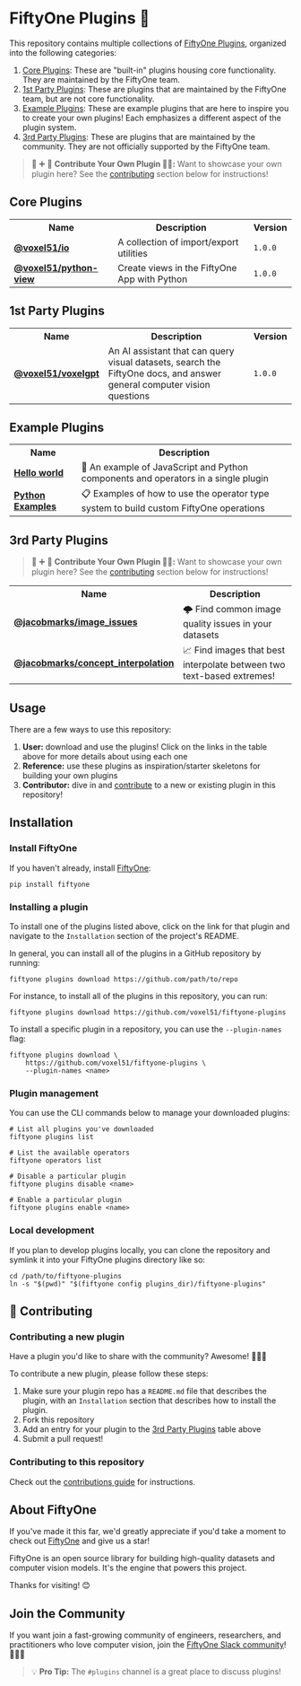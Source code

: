# FiftyOne Plugins 🧩

This repository contains multiple collections of
[FiftyOne Plugins](https://docs.voxel51.com/plugins/index.html), organized into
the following categories:

1. [Core Plugins](#core-plugins): These are "built-in" plugins housing core
   functionality. They are maintained by the FiftyOne team.
2. [1st Party Plugins](#1st-party-plugins): These are plugins that are
   maintained by the FiftyOne team, but are not core functionality.
3. [Example Plugins](#example-plugins): These are example plugins that are here
   to inspire you to create your own plugins! Each emphasizes a different
   aspect of the plugin system.
4. [3rd Party Plugins](#3rd-party-plugins): These are plugins that are
   maintained by the community. They are not officially supported by the
   FiftyOne team.

> 🔌 ➕ 🤝 **Contribute Your Own Plugin 🚀🚀:** Want to showcase your own
> plugin here? See the [contributing](#contributing) section below for
> instructions!

## Core Plugins

<table>
    <tr>
        <th>Name</th>
        <th>Description</th>
        <th>Version</th>
    </tr>
    <tr>
        <td><b><a href="https://github.com/voxel51/fiftyone-plugins/blob/main/plugins/io/README.md">@voxel51/io</a></b></td>
        <td>A collection of import/export utilities</td>
        <td><code>1.0.0</code></td>
    </tr>
    <tr>
        <td><b><a href="https://github.com/voxel51/fiftyone-plugins/blob/main/plugins/python-view/README.md">@voxel51/python-view</a></b></td>
        <td>Create views in the FiftyOne App with Python</td>
        <td><code>1.0.0</code></td>
    </tr>
</table>

## 1st Party Plugins

<table>
    <tr>
        <th>Name</th>
        <th>Description</th>
        <th>Version</th>
    </tr>
    <tr>
        <td><b><a href="https://github.com/voxel51/voxelgpt">@voxel51/voxelgpt</a></b></td>
        <td>An AI assistant that can query visual datasets, search the FiftyOne docs, and answer general computer vision questions</td>
        <td><code>1.0.0</code></td>
    </tr>
</table>

## Example Plugins

<table>
    <tr>
        <th>Name</th>
        <th>Description</th>
    </tr>
    <tr>
        <td><b><a href="https://github.com/voxel51/fiftyone-plugins/blob/main/plugins/hello-world">Hello world</a></b></td>
        <td>👋 An example of JavaScript and Python components and operators in a single plugin</td>
    </tr>
    <tr>
        <td><b><a href="https://github.com/voxel51/fiftyone-plugins/blob/main/plugins/examples/">Python Examples</a></b></td>
        <td>📋 Examples of how to use the operator type system to build custom FiftyOne operations</td>
    </tr>
    
</table>

## 3rd Party Plugins

> 🔌 ➕ 🤝 **Contribute Your Own Plugin 🚀🚀:** Want to showcase your own
> plugin here? See the [contributing](#contributing) section below for
> instructions!

<table>
    <tr>
        <th>Name</th>
        <th>Description</th>
    </tr>
    <tr>
        <td><b><a href="https://github.com/jacobmarks/image-quality-issues">@jacobmarks/image_issues</a></b></td>
        <td>🌩️ Find common image quality issues in your datasets</td>
    </tr>
    <tr>
        <td><b><a href="https://github.com/jacobmarks/concept-interpolation">@jacobmarks/concept_interpolation</a></b></td>
        <td>📈 Find images that best interpolate between two text-based extremes!</td>
    </tr>
</table>

## Usage

There are a few ways to use this repository:

1.  **User:** download and use the plugins! Click on the links in the table
    above for more details about using each one
2.  **Reference:** use these plugins as inspiration/starter skeletons for
    building your own plugins
3.  **Contributor:** dive in and [contribute](CONTRIBUTING.md) to a new or
    existing plugin in this repository!

## Installation

### Install FiftyOne

If you haven't already, install
[FiftyOne](https://github.com/voxel51/fiftyone):

```shell
pip install fiftyone
```

### Installing a plugin

To install one of the plugins listed above, click on the link for that plugin
and navigate to the `Installation` section of the project's README.

In general, you can install all of the plugins in a GitHub repository by
running:

```shell
fiftyone plugins download https://github.com/path/to/repo
```

For instance, to install all of the plugins in this repository, you can run:

```shell
fiftyone plugins download https://github.com/voxel51/fiftyone-plugins
```

To install a specific plugin in a repository, you can use the `--plugin-names`
flag:

```shell
fiftyone plugins download \
    https://github.com/voxel51/fiftyone-plugins \
    --plugin-names <name>
```

### Plugin management

You can use the CLI commands below to manage your downloaded plugins:

```shell
# List all plugins you've downloaded
fiftyone plugins list

# List the available operators
fiftyone operators list

# Disable a particular plugin
fiftyone plugins disable <name>

# Enable a particular plugin
fiftyone plugins enable <name>
```

### Local development

If you plan to develop plugins locally, you can clone the repository and
symlink it into your FiftyOne plugins directory like so:

```shell
cd /path/to/fiftyone-plugins
ln -s "$(pwd)" "$(fiftyone config plugins_dir)/fiftyone-plugins"
```

## 🤝 Contributing

### Contributing a new plugin

Have a plugin you'd like to share with the community? Awesome! 🎉🎉🎉

To contribute a new plugin, please follow these steps:

1. Make sure your plugin repo has a `README.md` file that describes the plugin,
   with an `Installation` section that describes how to install the plugin.
2. Fork this repository
3. Add an entry for your plugin to the [3rd Party Plugins](#3rd-party-plugins)
   table above
4. Submit a pull request!

### Contributing to this repository

Check out the [contributions guide](CONTRIBUTING.md) for instructions.

## About FiftyOne

If you've made it this far, we'd greatly appreciate if you'd take a moment to
check out [FiftyOne](https://github.com/voxel51/fiftyone) and give us a star!

FiftyOne is an open source library for building high-quality datasets and
computer vision models. It's the engine that powers this project.

Thanks for visiting! 😊

## Join the Community

If you want join a fast-growing community of engineers, researchers, and
practitioners who love computer vision, join the
[FiftyOne Slack community](https://slack.voxel51.com/)! 🚀🚀🚀

> 💡 **Pro Tip:** The `#plugins` channel is a great place to discuss plugins!
